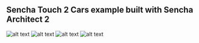 Sencha Touch 2 Cars example built with Sencha Architect 2 
---------------------------------------------------------

![alt text](/cars_st2/blob/master/cars_st2_screenshot1.png "Car List")
![alt text](/cars_st2/blob/master/cars_st2_screenshot2.png "Car Info 1")
![alt text](/cars_st2/blob/master/cars_st2_screenshot3.png "Car Info 2")
![alt text](/cars_st2/blob/master/cars_st2_screenshot4.png "Car Info 3")
